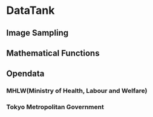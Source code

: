 # DataTank

## Image Sampling

## Mathematical Functions

## Opendata

### MHLW(Ministry of Health, Labour and Welfare)

### Tokyo Metropolitan Government

